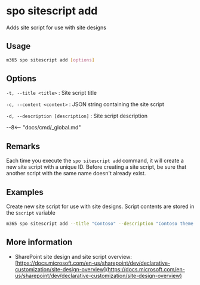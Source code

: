 # spo sitescript add

Adds site script for use with site designs

## Usage

```sh
m365 spo sitescript add [options]
```

## Options

`-t, --title <title>`
: Site script title

`-c, --content <content>`
: JSON string containing the site script

`-d, --description [description]`
: Site script description

--8<-- "docs/cmd/_global.md"

## Remarks

Each time you execute the `spo sitescript add` command, it will create a new site script with a unique ID. Before creating a site script, be sure that another script with the same name doesn't already exist.

## Examples

Create new site script for use with site designs. Script contents are stored in the `$script` variable

```sh
m365 spo sitescript add --title "Contoso" --description "Contoso theme script" --content $script
```

## More information

- SharePoint site design and site script overview: [https://docs.microsoft.com/en-us/sharepoint/dev/declarative-customization/site-design-overview](https://docs.microsoft.com/en-us/sharepoint/dev/declarative-customization/site-design-overview)
